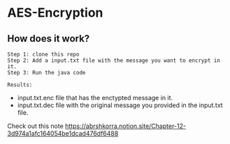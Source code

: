 # AES-Encryption

## How does it work?

```
Step 1: clone this repo
Step 2: Add a input.txt file with the message you want to encrypt in it.
Step 3: Run the java code
```

`Results:` <br>

- input.txt.enc file that has the enctypted message in it. <br>
- input.txt.dec file with the original message you provided in the input.txt file.

Check out this note https://abrshkorra.notion.site/Chapter-12-3d974a1afc164054be1dcad476df6488
